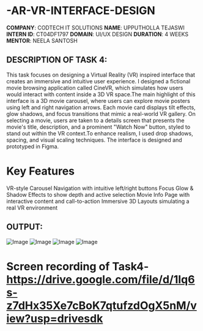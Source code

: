 # -AR-VR-INTERFACE-DESIGN
**COMPANY**: CODTECH IT SOLUTIONS
 **NAME**: UPPUTHOLLA TEJASWI
**INTERN ID**: CT04DF1797
**DOMAIN**: UI/UX DESIGN
**DURATION**: 4 WEEKS
**MENTOR**: NEELA SANTOSH
## DESCRIPTION OF TASK 4:
This task focuses on designing a Virtual Reality (VR) inspired interface that creates an immersive and intuitive user experience. I designed a fictional movie browsing application called
CineVR, which simulates how users would interact with content inside a 3D VR space.The main highlight of this interface is a 3D movie carousel, where users can explore movie posters using 
left and right navigation arrows. Each movie card displays tilt effects, glow shadows, and focus transitions that mimic a real-world VR gallery. On selecting a movie, users are taken to a
details screen that presents the movie's title, description, and a prominent "Watch Now" button, styled to stand out within the VR context.To enhance realism, I used drop shadows, spacing, 
and visual scaling techniques. The interface is designed and prototyped in Figma.
# Key Features
VR-style Carousel Navigation with intuitive left/right buttons
Focus Glow & Shadow Effects to show depth and active selection
Movie Info Page with interactive content and call-to-action
Immersive 3D Layouts simulating a real VR environment
## OUTPUT:
![Image](https://github.com/user-attachments/assets/531c00ea-e508-4f7c-9ea6-393ed3e79391)
![Image](https://github.com/user-attachments/assets/5451ff09-9c33-4b4c-aa4b-0e74e01aff2d)
![Image](https://github.com/user-attachments/assets/420ae04e-3cdc-4146-b652-cfef90d05c3a)
![Image](https://github.com/user-attachments/assets/2b6ebdad-7ce4-40a8-a4a4-a3284e2cb9d1)
# Screen recording of Task4-https://drive.google.com/file/d/1Iq6s-z7dHx35Xe7cBoK7qtufzdOgX5nM/view?usp=drivesdk

